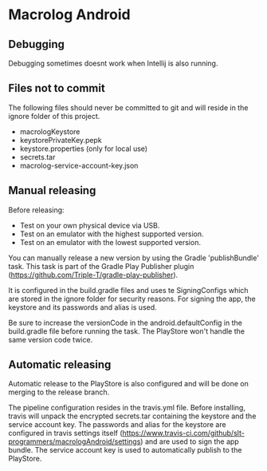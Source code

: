 # Macrolog Android

## Debugging
Debugging sometimes doesnt work when Intellij is also running.

## Files not to commit
The following files should never be committed to git and will reside in the ignore folder of
this project.
- macrologKeystore
- keystorePrivateKey.pepk
- keystore.properties (only for local use)
- secrets.tar
- macrolog-service-account-key.json


## Manual releasing
Before releasing: 
- Test on your own physical device via USB.
- Test on an emulator with the highest supported version.
- Test on an emulator with the lowest supported version.

You can manually release a new version by using the Gradle 'publishBundle' task.
This task is part of the Gradle Play Publisher plugin 
(https://github.com/Triple-T/gradle-play-publisher).
 
It is configured in the build.gradle files and uses te SigningConfigs 
which are stored in the ignore folder for security reasons. 
For signing the app, the keystore and its passwords and alias is used. 

Be sure to increase the versionCode in the android.defaultConfig in the build.gradle file 
before running the task. The PlayStore won't handle the same version code twice.


## Automatic releasing

Automatic release to the PlayStore is also configured and will be done 
on merging to the release branch. 

The pipeline configuration resides in the travis.yml file. Before installing, travis will unpack
the encrypted secrets.tar containing the keystore and the service account key. 
The passwords and alias for the keystore are configured in travis settings itself 
(https://www.travis-ci.com/github/slt-programmers/macrologAndroid/settings) and are used to 
sign the app bundle. The service account key is used to automatically publish to the PlayStore.

 